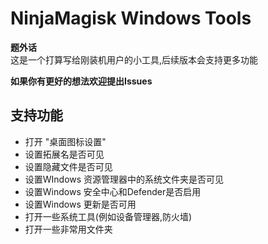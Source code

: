 # NinjaMagisk Windows Tools
**题外话**  
这是一个打算写给刚装机用户的小工具,后续版本会支持更多功能

**如果你有更好的想法欢迎提出Issues**

## 支持功能
- 打开 "桌面图标设置"
- 设置拓展名是否可见
- 设置隐藏文件是否可见
- 设置WIndows 资源管理器中的系统文件夹是否可见
- 设置Windows 安全中心和Defender是否启用
- 设置Windows 更新是否可用
- 打开一些系统工具(例如设备管理器,防火墙)
- 打开一些非常用文件夹

